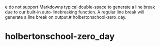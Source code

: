 e do not support Markdowns typical double-space to generate a line break due to our built-in auto-linebreaking function. A regular line break will generate a line break on output.# holbertonschool-zero_day.
# holbertonschool-zero_day
